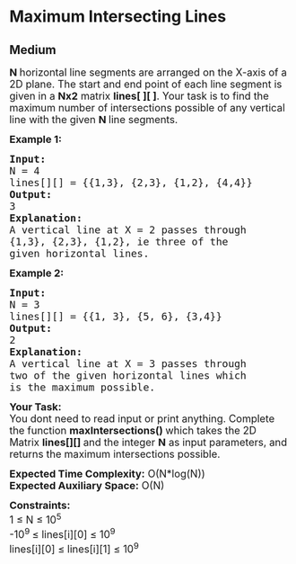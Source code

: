 # Maximum Intersecting Lines
## Medium
<div class="problems_problem_content__Xm_eO"><p><span style="font-size:18px"><strong>N&nbsp;</strong>horizontal line segments are arranged on the X-axis of a 2D plane. The start and end point of each line segment is given in a <strong>Nx2</strong> matrix <strong>lines[ ][ ]</strong>. Your task is&nbsp;to find the maximum number of intersections possible of any&nbsp;vertical line with the given <strong>N </strong>line&nbsp;segments.</span></p>

<p><span style="font-size:18px"><strong>Example 1:</strong></span></p>

<pre style="position: relative;"><span style="font-size:18px"><strong>Input:</strong>
N = 4</span><span style="font-size:18px">
lines[][] = {{1,3}, {2,3}, {1,2}, {4,4}}
<strong>Output:</strong>
3
<strong>Explanation:</strong>
A vertical line at X = 2 passes through 
{1,3}, {2,3}, {1,2}, ie three of the 
given horizontal lines.</span><div class="open_grepper_editor" title="Edit &amp; Save To Grepper"></div></pre>

<p><span style="font-size:18px"><strong>Example 2:</strong></span></p>

<pre style="position: relative;"><span style="font-size:18px"><strong>Input: </strong>
N = 3
lines[][] = {{1, 3}, {5, 6}, {3,4}}
<strong>Output:</strong>
2
<strong>Explanation: 
</strong>A vertical line at X = 3 passes through 
two of the given horizontal lines which 
is the maximum possible.
</span><div class="open_grepper_editor" title="Edit &amp; Save To Grepper"></div></pre>

<p><span style="font-size:18px"><strong>Your Task:</strong><br>
You dont need to read input or print anything. Complete the function <strong>maxIntersections</strong><strong>() </strong>which takes&nbsp;the 2D Matrix&nbsp;<strong>lines[][]&nbsp;</strong>and the integer&nbsp;<strong>N</strong>&nbsp;as input parameters, and returns the maximum intersections possible.</span></p>

<p><span style="font-size:18px"><strong>Expected Time Complexity:</strong>&nbsp;O(N*log(N))<br>
<strong>Expected Auxiliary Space:</strong>&nbsp;O(N)</span></p>

<p><span style="font-size:18px"><strong>Constraints:</strong><br>
1 ≤ N&nbsp;≤ 10<sup>5&nbsp;</sup><br>
-10<sup>9&nbsp;</sup>≤ lines[i][0]&nbsp;≤ 10<sup>9</sup><br>
lines[i][0] ≤ lines[i][1]&nbsp;≤ 10<sup>9</sup></span></p>
</div>